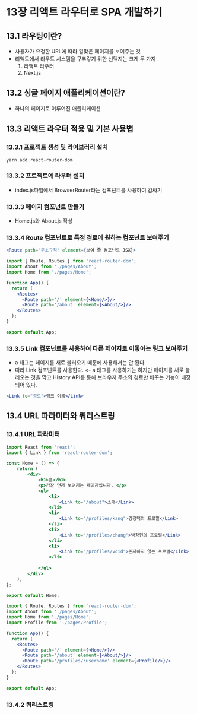 # 13장 리액트 라우터로 SPA 개발하기
## 13.1 라우팅이란?
- 사용자가 요청한 URL에 따라 알맞은 페이지를 보여주는 것
- 리액트에서 라우트 시스템을 구추갛기 위한 선택지는 크게 두 가지
    1. 리액트 라우터
    2. Next.js

## 13.2 싱글 페이지 애플리케이션이란?
- 하나의 페이지로 이루어진 애플리케이션

## 13.3 리액트 라우터 적용 및 기본 사용법

### 13.3.1 프로젝트 생성 및 라이브러리 설치
```prompt
yarn add react-router-dom
```
### 13.3.2 프로젝트에 라우터 설치
- index.js파일에서 BrowserRouter라는 컴포넌트를 사용하여 감싸기

### 13.3.3 페이지 컴포넌트 만들기
- Home.js와 About.js 작성

### 13.3.4 Route 컴포넌트로 특정 경로에 원하는 컴포넌트 보여주기
```jsx
<Route path="주소규칙" element={보여 줄 컴포넌트 JSX}>
```

```jsx
import { Route, Routes } from 'react-router-dom';
import About from './pages/About';
import Home from './pages/Home';

function App() {
  return (
    <Routes>
      <Route path='/' element={<Home/>}/>
      <Route path='/about' element={<About/>}/>
    </Routes>
  );
}

export default App;
```

### 13.3.5 Link 컴포넌트를 사용하여 다른 페이지로 이돟아는 링크 보여주기
- a 태그는 페이지를 새로 불러오기 때문에 사용해서는 안 된다.
- 따라 Link 컴포넌트를 사용한다. <- a 태그를 사용하기는 하지만 페이지를 새로 불러오는 것을 막고 History API를 통해 브라우저 주소의 경로만 바꾸는 기능이 내장되어 있다.
```jsx
<Link to="경로">링크 이름</Link>
```

## 13.4 URL 파라미터와 쿼리스트링


### 13.4.1 URL 파라미터
```jsx
import React from 'react';
import { Link } from 'react-router-dom';

const Home = () => {
    return (
        <div>
            <h1>홈</h1>
            <p>가장 먼저 보여지는 페이지입니다. </p>
            <ul>
                <li>
                    <Link to="/about">소개</Link>
                </li>
                <li>
                    <Link to="/profiles/kang">강정택의 프로필</Link>
                </li>
                <li>
                    <Link to="/profiles/chang">박창현의 프로필</Link>
                </li>
                <li>
                    <Link to="/profiles/void">존재하지 않는 프로필</Link>
                </li>
                
            </ul>
        </div>
    );
};

export default Home;
```
```jsx
import { Route, Routes } from 'react-router-dom';
import About from './pages/About';
import Home from './pages/Home';
import Profile from './pages/Profile';

function App() {
  return (
    <Routes>
      <Route path='/' element={<Home/>}/>
      <Route path='/about' element={<About/>}/>
      <Route path='/profiles/:username' element={<Profile/>}/>
    </Routes>
  );
}

export default App;
```

### 13.4.2 쿼리스트링